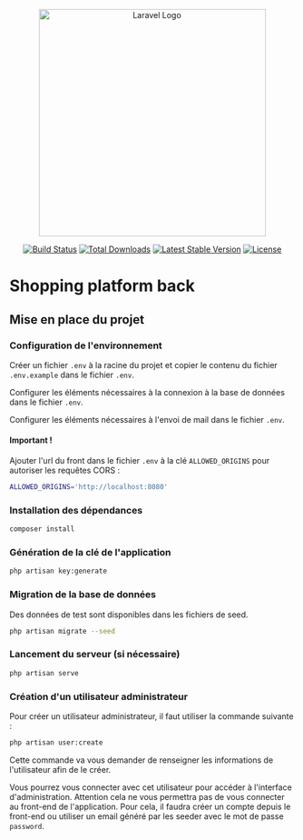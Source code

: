 <p align="center"><a href="https://laravel.com" target="_blank"><img src="https://raw.githubusercontent.com/laravel/art/master/logo-lockup/5%20SVG/2%20CMYK/1%20Full%20Color/laravel-logolockup-cmyk-red.svg" width="400" alt="Laravel Logo"></a></p>

<p align="center">
<a href="https://github.com/laravel/framework/actions"><img src="https://github.com/laravel/framework/workflows/tests/badge.svg" alt="Build Status"></a>
<a href="https://packagist.org/packages/laravel/framework"><img src="https://img.shields.io/packagist/dt/laravel/framework" alt="Total Downloads"></a>
<a href="https://packagist.org/packages/laravel/framework"><img src="https://img.shields.io/packagist/v/laravel/framework" alt="Latest Stable Version"></a>
<a href="https://packagist.org/packages/laravel/framework"><img src="https://img.shields.io/packagist/l/laravel/framework" alt="License"></a>
</p>

# Shopping platform back

## Mise en place du projet

### Configuration de l'environnement

Créer un fichier `.env` à la racine du projet et copier le contenu du fichier `.env.example` dans le fichier `.env`.

Configurer les éléments nécessaires à la connexion à la base de données dans le fichier `.env`.

Configurer les éléments nécessaires à l'envoi de mail dans le fichier `.env`.

#### Important !

Ajouter l'url du front dans le fichier `.env` à la clé `ALLOWED_ORIGINS` pour autoriser les requêtes CORS :

```bash
ALLOWED_ORIGINS='http://localhost:8080'
```

### Installation des dépendances

```bash
composer install
```

### Génération de la clé de l'application

```bash
php artisan key:generate
```

### Migration de la base de données

Des données de test sont disponibles dans les fichiers de seed.

```bash
php artisan migrate --seed
```

### Lancement du serveur (si nécessaire)

```bash
php artisan serve
```

### Création d'un utilisateur administrateur

Pour créer un utilisateur administrateur, il faut utiliser la commande suivante :

```bash
php artisan user:create
```

Cette commande va vous demander de renseigner les informations de l'utilisateur afin de le créer.

Vous pourrez vous connecter avec cet utilisateur pour accéder à l'interface d'administration. Attention cela ne vous
permettra pas de vous connecter au front-end de l'application. Pour cela, il faudra créer un compte depuis le front-end
ou utiliser un email généré par les seeder avec le mot de passe `password`.
